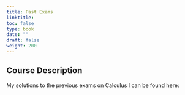 ```yaml
---
title: Past Exams
linktitle: 
toc: false
type: book
date: ""
draft: false
weight: 200
---
```

## Course Description

 My solutions to the previous exams on Calculus I can be found here:




